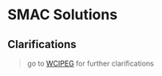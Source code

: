 # SMAC Solutions

## Clarifications
> go to [WCIPEG](https://wcipeg.com/main) for further clarifications
